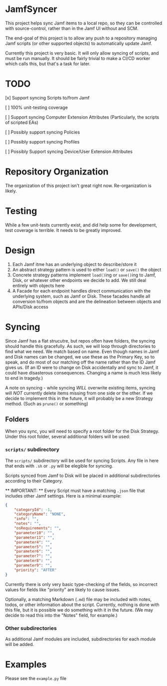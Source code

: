 # JamfSyncer
This project helps sync Jamf items to a local repo, so they can be controlled with source-control, rather than in the Jamf UI without and SCM.

The end-goal of this project is to allow any push to a repository managing Jamf scripts (or other supported objects) to automatically update Jamf.

Currently this project is very basic.  It will only allow syncing of scripts, and must be run manually.  It should be fairly trivial to make a
CI/CD worker which calls this, but that's a task for later.

# TODO
[x] Support syncing Scripts to/from Jamf

[ ] 100% unit-testing coverage

[ ] Support syncing Computer Extension Attributes (Particularly, the scripts of scripted EAs)

[ ] Possibly support syncing Policies

[ ] Possibly support syncing Profiles

[ ] Possibly Support syncing Device/User Extension Attributes


# Repository Organization
The organization of this project isn't great right now.  Re-organization is likely.

# Testing
While a few unit-tests currently exist, and did help some for development, test coverage is terrible.  It needs to be greatly improved.

# Design
1. Each Jamf itme has an underlying object to describe/store it
2. An abstract strategy pattern is used to either `load()` or `save()` the object
3. Concrete strategy patterns implement `load()`ing or `save()`ing to Jamf, Disk, or whatever other endpoints we decide to add.
    We still deal entirely with objects here
4. A Facade for each endpoint handles direct communication with the underlying system, such as Jamf or Disk.
    These facades handle all conversion to/from objects and are the delineation between objects and APIs/Disk access

# Syncing
Since Jamf has a flat strucutre, but repos often have folders, the syncing should handle this gracefully.  As such, we will loop through directories
to find what we need.  We match based on name.  Even though names in Jamf and Disk names can be changed, we use these as the Primary Key, so to speak,
and do most of our matching off the name rather than the ID Jamf gives us.  (If an ID were to change on Disk accidentally and sync to Jamf, it could
have disasterous consequences.  Changing a name is much less likely to end in tragedy.)

A note on syncing - while syncing *WILL* overwrite existing items, syncing will *NOT* currently delete items missing from one side or the other.  If we
decide to implement this in the future, it will probably be a new Strategy method.  (Such as `prune()` or something)

## Folders
When you sync, you will need to specify a root folder for the Disk Strategy.  Under this root folder, several additional folders will be used:

### `scripts/` subdirectory
The `scripts/` subdirectory will be used for syncing Scripts.  Any file in here that ends with `.sh` or `.py` will be elegible for syncing.

Scripts synced from Jamf to Disk will be placed in additional subdirectories according to their Category.

** IMPORTANT: ** Every Script must have a matching `.json` file that includes other Jamf settings.  Here is a minimal example:
``` JSON
{
    "categoryId": -1,
    "categoryName": "NONE",
    "info": "",
    "notes": "",
    "osRequirements": "",
    "parameter10": "",
    "parameter11": "",
    "parameter4": "",
    "parameter5": "",
    "parameter6": "",
    "parameter7": "",
    "parameter8": "",
    "parameter9": "",
    "priority": "AFTER"
}

```
Currently there is only very basic type-checking of the fields, so incorrect values for fields like "priority" are likely to cause issues.

Optionally, a matching Markdown (`.md`) file may be included with notes, todos, or other information about the script.  Currently, nothing is done with
this file, but it is possible we do something with it in the future.  (We may decide to read this into the "Notes" field, for example.)

### Other subdirectories
As additional Jamf modules are included, subdirectories for each module will be added.

# Examples
Please see the `example.py` file
